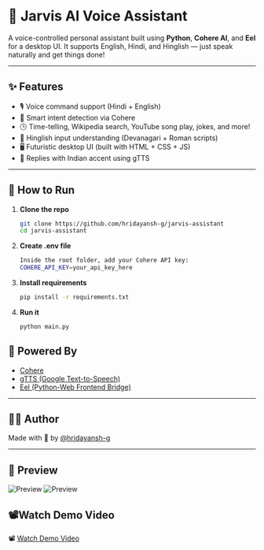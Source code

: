 # 🤖 Jarvis AI Voice Assistant

A voice-controlled personal assistant built using **Python**, **Cohere AI**, and **Eel** for a desktop UI. It supports English, Hindi, and Hinglish — just speak naturally and get things done!

---

## ✨ Features

- 🎙️ Voice command support (Hindi + English)
- 🧠 Smart intent detection via Cohere
- 🕒 Time-telling, Wikipedia search, YouTube song play, jokes, and more!
- 📄 Hinglish input understanding (Devanagari + Roman scripts)
- 🖥️ Futuristic desktop UI (built with HTML + CSS + JS)
- 📢 Replies with Indian accent using gTTS

---

## 🚀 How to Run

1. **Clone the repo**  
   ```bash
   git clone https://github.com/hridayansh-g/jarvis-assistant
   cd jarvis-assistant
2. **Create .env file**  
   ```bash
   Inside the root folder, add your Cohere API key:
   COHERE_API_KEY=your_api_key_here
3. **Install requirements**  
   ```bash
   pip install -r requirements.txt
4. **Run it**  
   ```bash
   python main.py

## 🧠 Powered By

- [Cohere](https://cohere.com)
- [gTTS (Google Text-to-Speech)](https://pypi.org/project/gTTS/)
- [Eel (Python-Web Frontend Bridge)](https://github.com/ChrisKnott/Eel)

---

## 👨‍💻 Author

Made with 💙 by [@hridayansh-g](https://github.com/hridayansh-g)

---

## 📸 Preview

![Preview](preview1.png)
![Preview](preview2.png)

## 📽️Watch Demo Video
📽️ [Watch Demo Video](https://youtu.be/lvYUVkUco-k?feature=shared)  